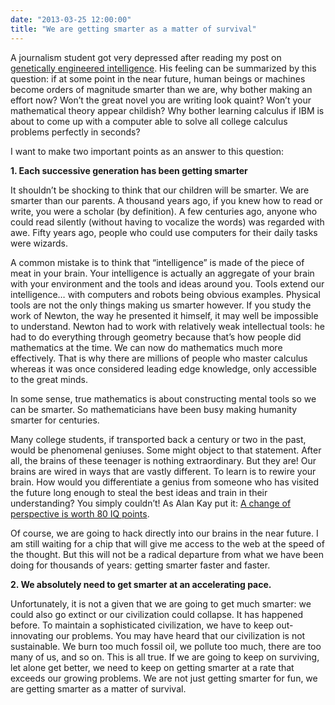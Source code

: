 ```yaml
---
date: "2013-03-25 12:00:00"
title: "We are getting smarter as a matter of survival"
---
```




A journalism student got very depressed after reading my post on [genetically engineered intelligence](/lemire/blog/2013/03/17/is-genetically-engineering-intelligence-worth-it/). His feeling can be summarized by this question: if at some point in the near future, human beings or machines become orders of magnitude smarter than we are, why bother making an effort now? Won&rsquo;t the great novel you are writing look quaint? Won&rsquo;t your mathematical theory appear childish? Why bother learning calculus if IBM is about to come up with a computer able to solve all college calculus problems perfectly in seconds?

I want to make two important points as an answer to this question:

__1. Each successive generation has been getting smarter__

It shouldn&rsquo;t be shocking to think that our children will be smarter. We are smarter than our parents. A thousand years ago, if you knew how to read or write, you were a scholar (by definition). A few centuries ago, anyone who could read silently (without having to vocalize the words) was regarded with awe. Fifty years ago, people who could use computers for their daily tasks were wizards.

A common mistake is to think that &ldquo;intelligence&rdquo; is made of the piece of meat in your brain. Your intelligence is actually an aggregate of your brain with your environment and the tools and ideas around you. Tools extend our intelligence&hellip; with computers and robots being obvious examples. Physical tools are not the only things making us smarter however. If you study the work of Newton, the way he presented it himself, it may well be impossible to understand. Newton had to work with relatively weak intellectual tools: he had to do everything through geometry because that&rsquo;s how people did mathematics at the time. We can now do mathematics much more effectively. That is why there are millions of people who master calculus whereas it was once considered leading edge knowledge, only accessible to the great minds.

In some sense, true mathematics is about constructing mental tools so we can be smarter. So mathematicians have been busy making humanity smarter for centuries.

Many college students, if transported back a century or two in the past, would be phenomenal geniuses. Some might object to that statement. After all, the brains of these teenager is nothing extraordinary. But they are! Our brains are wired in ways that are vastly different. To learn is to rewire your brain. How would you differentiate a genius from someone who has visited the future long enough to steal the best ideas and train in their understanding? You simply couldn&rsquo;t! As Alan Kay put it: [A change of perspective is worth 80 IQ points](http://michaelnielsen.org/blog/867/). 

Of course, we are going to hack directly into our brains in the near future. I am still waiting for a chip that will give me access to the web at the speed of the thought. But this will not be a radical departure from what we have been doing for thousands of years: getting smarter faster and faster.

__2. We absolutely need to get smarter at an accelerating pace.__

Unfortunately, it is not a given that we are going to get much smarter: we could also go extinct or our civilization could collapse. It has happened before. To maintain a sophisticated civilization, we have to keep out-innovating our problems. You may have heard that our civilization is not sustainable. We burn too much fossil oil, we pollute too much, there are too many of us, and so on. This is all true. If we are going to keep on surviving, let alone get better, we need to keep on getting smarter at a rate that exceeds our growing problems. We are not just getting smarter for fun, we are getting smarter as a matter of survival.

